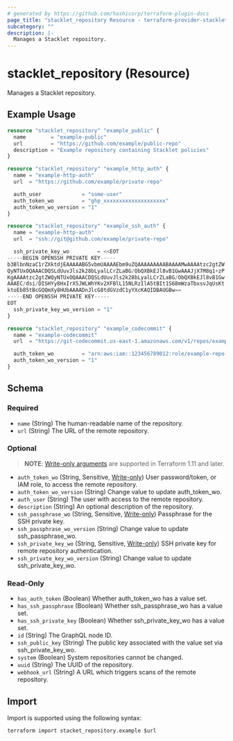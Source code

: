 ```yaml
---
# generated by https://github.com/hashicorp/terraform-plugin-docs
page_title: "stacklet_repository Resource - terraform-provider-stacklet"
subcategory: ""
description: |-
  Manages a Stacklet repository.
---
```


# stacklet_repository (Resource)

Manages a Stacklet repository.

## Example Usage

```terraform
resource "stacklet_repository" "example_public" {
  name        = "example-public"
  url         = "https://github.com/example/public-repo"
  description = "Example repository containing Stacklet policies"
}

resource "stacklet_repository" "example_http_auth" {
  name = "example-http-auth"
  url  = "https://github.com/example/private-repo"

  auth_user             = "some-user"
  auth_token_wo         = "ghp_xxxxxxxxxxxxxxxxxxxx"
  auth_token_wo_version = "1"
}

resource "stacklet_repository" "example_ssh_auth" {
  name = "example-http-auth"
  url  = "ssh://git@github.com/example/private-repo"

  ssh_private_key_wo         = <<EOT
-----BEGIN OPENSSH PRIVATE KEY-----
b3BlbnNzaC1rZXktdjEAAAAABG5vbmUAAAAEbm9uZQAAAAAAAAABAAAAMwAAAAtzc2gtZW
QyNTUxOQAAACDQSLdUuvJls2k28bLyalLCrZLaBG/ObQXBkEJl8vB1GwAAAJjX7M8q1+zP
KgAAAAtzc2gtZWQyNTUxOQAAACDQSLdUuvJls2k28bLyalLCrZLaBG/ObQXBkEJl8vB1Gw
AAAEC/dsi/DISHYy8HxIrX5JWLWhYKv2XFBlL15NLRzIlA5tBIt1S68mWzaTbxsvJqUsKt
ktoEb85tBcGQQmXy8HUbAAAADnJlcG8tdGVzdC1yYXcKAQIDBAUGBw==
-----END OPENSSH PRIVATE KEY-----
EOT
  ssh_private_key_wo_version = "1"
}

resource "stacklet_repository" "example_codecommit" {
  name = "example-codecommit"
  url  = "https://git-codecommit.us-east-1.amazonaws.com/v1/repos/example"

  auth_token_wo         = "arn:aws:iam::123456789012:role/example-repo-access"
  auth_token_wo_version = "1"
}
```

<!-- schema generated by tfplugindocs -->
## Schema

### Required

- `name` (String) The human-readable name of the repository.
- `url` (String) The URL of the remote repository.

### Optional

> **NOTE**: [Write-only arguments](https://developer.hashicorp.com/terraform/language/resources/ephemeral#write-only-arguments) are supported in Terraform 1.11 and later.

- `auth_token_wo` (String, Sensitive, [Write-only](https://developer.hashicorp.com/terraform/language/resources/ephemeral#write-only-arguments)) User password/token, or IAM role, to access the remote repository.
- `auth_token_wo_version` (String) Change value to update auth_token_wo.
- `auth_user` (String) The user with access to the remote repository.
- `description` (String) An optional description of the repository.
- `ssh_passphrase_wo` (String, Sensitive, [Write-only](https://developer.hashicorp.com/terraform/language/resources/ephemeral#write-only-arguments)) Passphrase for the SSH private key.
- `ssh_passphrase_wo_version` (String) Change value to update ssh_passphrase_wo.
- `ssh_private_key_wo` (String, Sensitive, [Write-only](https://developer.hashicorp.com/terraform/language/resources/ephemeral#write-only-arguments)) SSH private key for remote repository authentication.
- `ssh_private_key_wo_version` (String) Change value to update ssh_private_key_wo.

### Read-Only

- `has_auth_token` (Boolean) Whether auth_token_wo has a value set.
- `has_ssh_passphrase` (Boolean) Whether ssh_passphrase_wo has a value set.
- `has_ssh_private_key` (Boolean) Whether ssh_private_key_wo has a value set.
- `id` (String) The GraphQL node ID.
- `ssh_public_key` (String) The public key associated with the value set via ssh_private_key_wo.
- `system` (Boolean) System repositories cannot be changed.
- `uuid` (String) The UUID of the repository.
- `webhook_url` (String) A URL which triggers scans of the remote repository.

## Import

Import is supported using the following syntax:

```shell
terraform import stacket_repository.example $url
```
